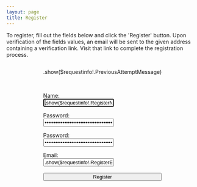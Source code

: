 ```yaml
---
layout: page
title: Register
---
```

To register, fill out the fields below and click the 'Register' button. Upon verification of the fields values, an email will be sent to the given address containing a verification link. Visit that link to complete the registration process.

<form action="/command/register" method="post">
	<div style="display:flex; justify-content:center; margin-bottom:50px;">
		<div style="margin-left:auto; margin-right:auto;">
			<p>.show($requestinfo!.PreviousAttemptMessage)</p>
			<br>
			<p style="margin-bottom:0px">Name:</p>
			<input style="color:black;" type="text" name="RegisterName" value=".show($requestinfo!.RegisterName)" autofocus>
			<br>
			<p style="margin-bottom:0px">Password:</p>
			<input style="color:black;" type="password" name="RegisterPassword1" value=".show($requestinfo!.RegisterPassword1)">
			<br>
			<p style="margin-bottom:0px">Password:</p>
			<input style="color:black;" type="password" name="RegisterPassword2" value=".show($requestinfo!.RegisterPassword2)">
			<br>
			<p style="margin-bottom:0px">Email:</p>
			<input style="color:black;" type="text" name="RegisterEmail" value=".show($requestinfo!.RegisterEmail)">
			<br>
			<br>
			<input style="width:100%; color:black;" type="submit" value="Register">
		</div>
	</div>
</form>
